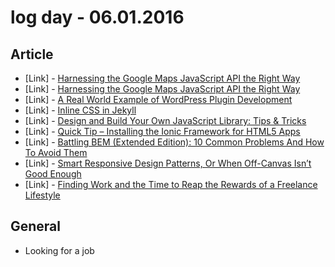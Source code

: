 # log day - 06.01.2016

## Article

- \[Link\] - [Harnessing the Google Maps JavaScript API the Right Way](https://www.sitepoint.com/google-maps-javascript-api-the-right-way/)
- \[Link\] - [Harnessing the Google Maps JavaScript API the Right Way](https://www.sitepoint.com/whats-next-for-edgehtml/)
- \[Link\] - [A Real World Example of WordPress Plugin Development](https://www.sitepoint.com/real-world-example-wordpress-plugin-development/)
- \[Link\] - [Inline CSS in Jekyll](https://www.sitepoint.com/inline-css-in-jekyll/)
- \[Link\] - [Design and Build Your Own JavaScript Library: Tips & Tricks](https://www.sitepoint.com/design-and-build-your-own-javascript-library/)
- \[Link\] - [Quick Tip – Installing the Ionic Framework for HTML5 Apps](https://www.sitepoint.com/quick-tip-installing-the-ionic-framework-for-html5-apps/)
- \[Link\] - [Battling BEM (Extended Edition): 10 Common Problems And How To Avoid Them](https://www.smashingmagazine.com/2016/06/battling-bem-extended-edition-common-problems-and-how-to-avoid-them/)
- \[Link\] - [Smart Responsive Design Patterns, Or When Off-Canvas Isn’t Good Enough](https://www.smashingmagazine.com/2016/05/smart-responsive-design-patterns-or-when-off-canvas-isnt-good-enough/)
- \[Link\] - [Finding Work and the Time to Reap the Rewards of a Freelance Lifestyle](http://ianlunn.co.uk/articles/finding-work-time-reap-rewards-freelance-lifestyle/)


## General 

- Looking for a job
